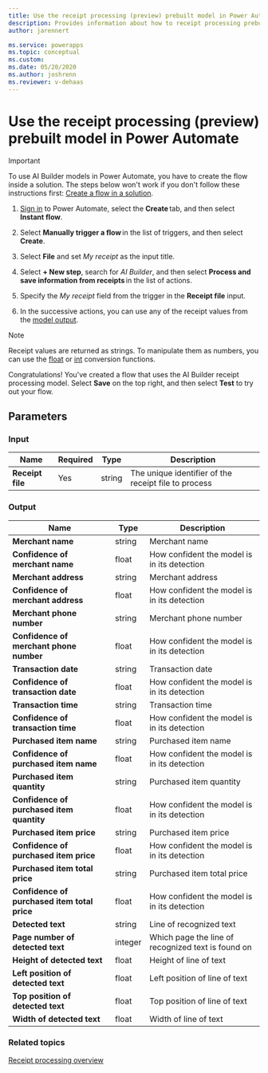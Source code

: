 ```yaml
---
title: Use the receipt processing (preview) prebuilt model in Power Automate - AI Builder | Microsoft Docs
description: Provides information about how to receipt processing prebuilt model in Power Automate 
author: jarennert

ms.service: powerapps
ms.topic: conceptual
ms.custom: 
ms.date: 05/20/2020
ms.author: joshrenn
ms.reviewer: v-dehaas
---
```



# Use the receipt processing (preview) prebuilt model in Power Automate


> [!IMPORTANT]
 > To use AI Builder models in Power Automate, you have to create the flow inside a solution. The steps below won't work if you don't follow these instructions first: [Create a flow in a solution](/flow/create-flow-solution).

1. [Sign in](https://flow.microsoft.com/signin) to Power Automate, select the **Create** tab, and then select **Instant flow**.

1. Select **Manually trigger a flow** in the list of triggers, and then select **Create**.

1. Select **File** and set *My receipt* as the input title.

1. Select **+ New step**, search for *AI Builder*, and then select **Process and save information from receipts** in the list of actions.

1. Specify the *My receipt* field from the trigger in the **Receipt file** input.

1. In the successive actions, you can use any of the receipt values from the [model output](#output).

>[!NOTE]
> Receipt values are returned as strings. To manipulate them as numbers, you can use the [float](https://docs.microsoft.com/azure/logic-apps/workflow-definition-language-functions-reference#float) or [int](https://docs.microsoft.com/azure/logic-apps/workflow-definition-language-functions-reference#int) conversion functions.

Congratulations! You've created a flow that uses the AI Builder receipt processing model. Select **Save** on the top right, and then select **Test** to try out your flow.


## Parameters
### Input
|Name|Required|Type|Description|
|---------|---------|---------|---------|
|**Receipt file**|Yes|string|The unique identifier of the receipt file to process|

### Output
|Name|Type|Description|
|---------|---------|---------|
|**Merchant name**|string|Merchant name|
|**Confidence of merchant name**|float|How confident the model is in its detection|
|**Merchant address**|string|Merchant address|
|**Confidence of merchant address**|float|How confident the model is in its detection|
|**Merchant phone number**|string|Merchant phone number|
|**Confidence of merchant phone number**|float|How confident the model is in its detection|
|**Transaction date**|string|Transaction date|
|**Confidence of transaction date**|float|How confident the model is in its detection|
|**Transaction time**|string|Transaction time|
|**Confidence of transaction time**|float|How confident the model is in its detection|
|**Purchased item name**|string|Purchased item name|
|**Confidence of purchased item name**|float|How confident the model is in its detection|
|**Purchased item quantity**|string|Purchased item quantity|
|**Confidence of purchased item quantity**|float|How confident the model is in its detection|
|**Purchased item price**|string|Purchased item price|
|**Confidence of purchased item price**|float|How confident the model is in its detection|
|**Purchased item total price**|string|Purchased item total price|
|**Confidence of purchased item total price**|float|How confident the model is in its detection|
|**Detected text**|string|Line of recognized text|
|**Page number of detected text**|integer|Which page the line of recognized text is found on|
|**Height of detected text**|float|Height of line of text|
|**Left position of detected text**|float|Left position of line of text|
|**Top position of detected text**|float|Top position of line of text|
|**Width of detected text**|float|Width of line of text|


### Related topics

[Receipt processing overview](prebuilt-receipt-processing.md)
